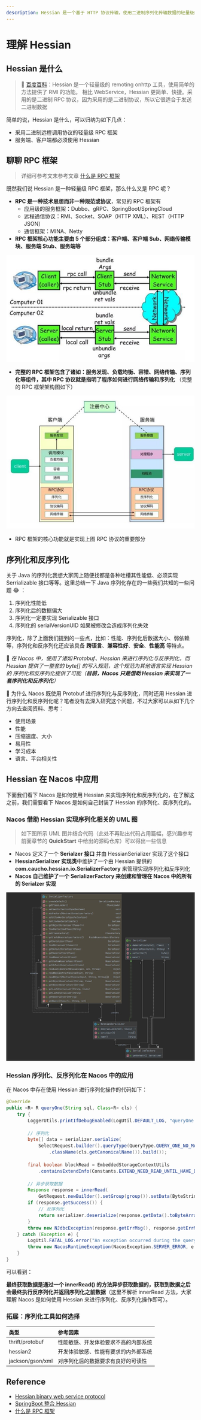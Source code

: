 ```yaml
---
description: Hessian 是一个基于 HTTP 协议传输，使用二进制序列化传输数据的轻量级的 RPC 框架
---
```


# 理解 Hessian

## Hessian 是什么

> 🚩 [百度百科](https://baike.baidu.com/item/Hessian/2385196?fr=aladdin)：Hessian 是一个轻量级的 remoting onhttp 工具，使用简单的方法提供了 RMI 的功能。 相比 WebService，Hessian 更简单、快捷。采用的是二进制 RPC 协议，因为采用的是二进制协议，所以它很适合于发送二进制数据

简单的说，Hessian 是什么，可以归纳为如下几点：

* 采用二进制远程调用协议的轻量级 RPC 框架
* 服务端、客户端都必须使用 Hessian

## 聊聊 RPC 框架

> 详细可参考文末参考文章 [什么是 RPC 框架](https://developer.51cto.com/art/201906/597963.htm)

既然我们说 Hessian 是一种轻量级 RPC 框架，那么什么又是 RPC 呢？

* **RPC 是一种技术思想而非一种规范或协议**，常见的 RPC 框架有
  * 应用级的服务框架：Dubbo、gRPC、SpringBoot/SpringCloud
  * 远程通信协议：RMI、Socket、SOAP（HTTP XML）、REST（HTTP JSON）
  * 通信框架：MINA、Netty
* **RPC 框架核心功能主要由 5 个部分组成：客户端、客户端 Sub、网络传输模块、服务端 Stub、服务端等**

![rpc-core](../.gitbook/assets/rpc-core.jpg)

* **完整的 RPC 框架包含了诸如：服务发现、负载均衡、容错、网络传输、序列化等组件，其中 RPC 协议就是指明了程序如何进行网络传输和序列化** （完整的 RPC 框架架构图如下）

![rpc](../.gitbook/assets/rpc.jpg)

* RPC 框架的核心功能就是实现上图 RPC 协议的重要部分

## 序列化和反序列化

关于 Java 的序列化我想大家网上随便找都是各种吐槽其性能低、必须实现 Serrializable 接口等等。这里总结一下 Java 序列化存在的一些我们共知的一些问题 😂 ：

1. 序列化性能低
2. 序列化后的数据偏大
3. 序列化一定要实现 Serializable 接口
4. 序列化的 serialVersionUID 如果被修改会造成序列化失效

序列化，除了上面我们提到的一些点，比如：性能、序列化后数据大小、弱依赖等，序列化和反序列化还应该具备 **跨语言**、**兼容性好**、**安全**、**性能高** 等特点。

🌠 _在 Nacos 中，使用了诸如 Protobuf、Hessian 来进行序列化与反序列化，而 Hessian 提供了一整套的 byte\[\] 的写入规范，这个规范为其他语言实现 Hessian 的 序列化和反序列化提供了可能（**目前，Nacos 只是借助 Hessian 来实现了一套序列化和反序列化**）_

🔎 为什么 Nacos 既使用 Protobuf 进行序列化与反序列化，同时还用 Hessian 进行序列化和反序列化呢？笔者没有去深入研究这个问题，不过大家可以从如下几个方向去查阅资料、思考：

* 使用场景
* 性能
* 压缩速度、大小
* 易用性
* 学习成本
* 语言、平台相关性

## Hessian 在 Nacos 中应用

下面我们看下 Nacos 是如何使用 Hessian 来实现序列化和反序列化的，在了解这之前，我们需要看下 Nacos 是如何自己封装了 Hessian 的序列化、反序列化的。

### Nacos 借助 Hessian 实现序列化相关的 UML 图

> 如下图所示 UML 图并结合代码（此处不再贴出代码占用篇幅，感兴趣参考前面章节的 **QuickStart** 中给出的源码仓库）可以得出一些信息

* Nacos 定义了一个 **Serialzer 接口** 并由 HessianSerializer 实现了这个接口
* **HessianSerializer 实现类**中维护了一个由 Hessian 提供的 **com.caucho.hessian.io.SerializerFactory** 来管理实现序列化和反序列化
* **Nacos 自己维护了一个 SerializerFactory 来创建和管理在 Nacos 中的所有的 Serialzer 实现**

![nacos-hessian-serial](../.gitbook/assets/nacos-hessian-serial.jpg)

### Hessian 序列化、反序列化在 Nacos 中的应用

在 Nacos 中存在使用 Hessian 进行序列化操作的代码如下：

```java
@Override
public <R> R queryOne(String sql, Class<R> cls) {
    try {
        LoggerUtils.printIfDebugEnabled(LogUtil.DEFAULT_LOG, "queryOne info : sql : {}", sql);

        // 序列化
        byte[] data = serializer.serialize(
            SelectRequest.builder().queryType(QueryType.QUERY_ONE_NO_MAPPER_NO_ARGS).sql(sql)
                .className(cls.getCanonicalName()).build());

        final boolean blockRead = EmbeddedStorageContextUtils
            .containsExtendInfo(Constants.EXTEND_NEED_READ_UNTIL_HAVE_DATA);

        // 异步获取数据
        Response response = innerRead(
            GetRequest.newBuilder().setGroup(group()).setData(ByteString.copyFrom(data)).build(), blockRead);
        if (response.getSuccess()) {
            // 反序列化
            return serializer.deserialize(response.getData().toByteArray(), cls);
        }
        throw new NJdbcException(response.getErrMsg(), response.getErrMsg());
    } catch (Exception e) {
        LogUtil.FATAL_LOG.error("An exception occurred during the query operation : {}", e.toString());
        throw new NacosRuntimeException(NacosException.SERVER_ERROR, e.toString());
    }
}
```

可以看到：

**最终获取数据是通过一个 innerRead\(\) 的方法异步获取数据的，获取到数据之后会最终执行反序列化并返回序列化之前数据**（这里不解析 innerRead 方法，大家理解 Nacos 是如何使用 Hessian 来进行序列化、反序列化操作即可）。

### 拓展：序列化工具如何选择

| 类型 | 参考因素 |
| :--- | :--- |
| thrift/protobuf | 性能敏感、开发体验要求不高的内部系统 |
| hessian2 | 开发体验敏感、性能有要求的内外部系统 |
| jackson/gson/xml | 对序列化后的数据要求有良好的可读性 |

## Reference

* [Hessian binary web service protocol](http://hessian.caucho.com/)
* [SpringBoot 整合 Hessian](https://www.jianshu.com/p/9136aa36cffb)
* [什么是 RPC 框架](https://developer.51cto.com/art/201906/597963.htm)

